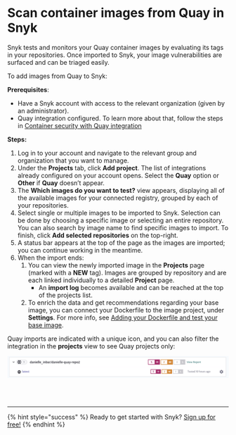 # Scan container images from Quay in Snyk

Snyk tests and monitors your Quay container images by evaluating its tags in your repositories. Once imported to Snyk, your image vulnerabilities are surfaced and can be triaged easily.

To add images from Quay to Snyk:

**Prerequisites**:

* Have a Snyk account with access to the relevant organization \(given by an administrator\).
* Quay integration configured. To learn more about that, follow the steps in [Container security with Quay integration](https://snyk.gitbook.io/user-docs/snyk-container/image-scanning-library/untitled-1/container-security-with-quay-integration)

**Steps:**

1. Log in to your account and navigate to the relevant group and organization that you want to manage. 
2. Under the **Projects** tab, click **Add project**. The list of integrations already configured on your account opens. Select the **Quay** option or **Other** if **Quay** doesn’t appear.
3. The **Which images do you want to test?** view appears, displaying all of the available images for your connected registry, grouped by each of your repositories. 
4. Select single or multiple images to be imported to Snyk. Selection can be done by choosing a specific image or selecting an entire repository. You can also search by image name to find specific images to import. To finish, click **Add selected repositories** on the top-right. 
5. A status bar appears at the top of the page as the images are imported; you can continue working in the meantime. 
6. When the import ends:
   1. You can view the newly imported image in the **Projects** page \(marked with a **NEW** tag\). Images are grouped by repository and are each linked individually to a detailed **Project** page.
      * An **import log** becomes available and can be reached at the top of the projects list. 
   2. To enrich the data and get recommendations regarding your base image, you can connect your Dockerfile to the image project, under **Settings**. For more info, see [Adding your Dockerfile and test your base image](https://support.snyk.io/hc/articles/360003916218#UUID-9ab347a6-8af0-ef6c-5ebd-cec21fbfab29).

Quay imports are indicated with a unique icon, and you can also filter the integration in the **projects** view to see Quay projects only:

![](../../../.gitbook/assets/mceclip1-11-.png)

 
<br><br><hr>

{% hint style="success" %}
Ready to get started with Snyk? [Sign up for free!](https://snyk.io/login?cta=sign-up&loc=footer&page=support_docs_page)
{% endhint %}